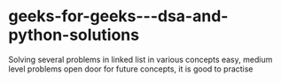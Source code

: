# geeks-for-geeks---dsa-and-python-solutions
Solving several problems in linked list in various concepts easy, medium level problems open door for future concepts, it is good to practise
